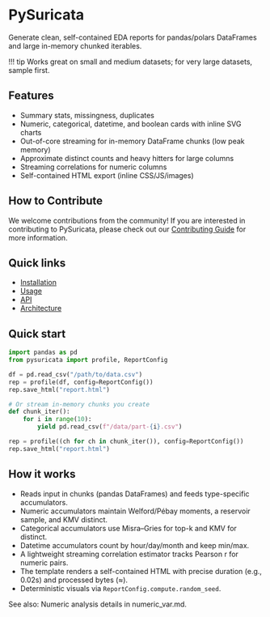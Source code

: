 # PySuricata

Generate clean, self-contained EDA reports for pandas/polars DataFrames and large in-memory chunked iterables.


!!! tip
    Works great on small and medium datasets; for very large datasets, sample first.

## Features
- Summary stats, missingness, duplicates
- Numeric, categorical, datetime, and boolean cards with inline SVG charts
- Out-of-core streaming for in-memory DataFrame chunks (low peak memory)
- Approximate distinct counts and heavy hitters for large columns
- Streaming correlations for numeric columns
- Self-contained HTML export (inline CSS/JS/images)

## How to Contribute

We welcome contributions from the community! If you are interested in contributing to PySuricata, please check out our [Contributing Guide](CONTRIBUTING.md) for more information.

## Quick links
- [Installation](install.md)
- [Usage](usage.md)
- [API](api.md)
- [Architecture](architecture.md)

## Quick start

```python
import pandas as pd
from pysuricata import profile, ReportConfig

df = pd.read_csv("/path/to/data.csv")
rep = profile(df, config=ReportConfig())
rep.save_html("report.html")

# Or stream in-memory chunks you create
def chunk_iter():
    for i in range(10):
        yield pd.read_csv(f"/data/part-{i}.csv")

rep = profile((ch for ch in chunk_iter()), config=ReportConfig())
rep.save_html("report.html")
```

## How it works

- Reads input in chunks (pandas DataFrames) and feeds type-specific accumulators.
- Numeric accumulators maintain Welford/Pébay moments, a reservoir sample, and KMV distinct.
- Categorical accumulators use Misra–Gries for top-k and KMV for distinct.
- Datetime accumulators count by hour/day/month and keep min/max.
- A lightweight streaming correlation estimator tracks Pearson r for numeric pairs.
- The template renders a self-contained HTML with precise duration (e.g., 0.02s) and processed bytes (≈).
- Deterministic visuals via `ReportConfig.compute.random_seed`.

See also: Numeric analysis details in numeric_var.md.
